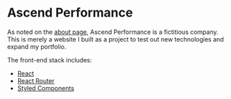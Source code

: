 # Ascend Performance

As noted on the [about page](https://ascend.netlify.com/about), Ascend Performance is a fictitious company. This is merely a website I built as a project to test out new technologies and expand my portfolio. 

The front-end stack includes: 
- [React](https://reactjs.org/)
- [React Router](https://github.com/ReactTraining/react-router)
- [Styled Components](https://www.styled-components.com/)